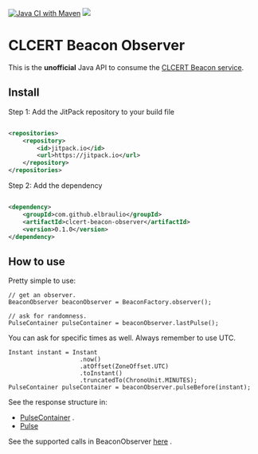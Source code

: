 [![Java CI with Maven](https://github.com/elbraulio/clcert-beacon-observer/actions/workflows/maven.yml/badge.svg?branch=master)](https://github.com/elbraulio/clcert-beacon-observer/actions/workflows/maven.yml) [![](https://jitpack.io/v/elbraulio/clcert-beacon-observer.svg)](https://jitpack.io/#elbraulio/clcert-beacon-observer)

# CLCERT Beacon Observer

This is the **unofficial** Java API to consume
the [CLCERT Beacon service](https://random.uchile.cl/using/#desarrolladores).

## Install

Step 1: Add the JitPack repository to your build file

```xml

<repositories>
    <repository>
        <id>jitpack.io</id>
        <url>https://jitpack.io</url>
    </repository>
</repositories>
```

Step 2: Add the dependency

```xml

<dependency>
    <groupId>com.github.elbraulio</groupId>
    <artifactId>clcert-beacon-observer</artifactId>
    <version>0.1.0</version>
</dependency>
```

## How to use

Pretty simple to use:

```
// get an observer.
BeaconObserver beaconObserver = BeaconFactory.observer();

// ask for randomness.
PulseContainer pulseContainer = beaconObserver.lastPulse();
```

You can ask for specific times as well. Always remember to use UTC.

```
Instant instant = Instant
                    .now()
                    .atOffset(ZoneOffset.UTC)
                    .toInstant()
                    .truncatedTo(ChronoUnit.MINUTES);
PulseContainer pulseContainer = beaconObserver.pulseBefore(instant);
```

See the response structure in:

- [PulseContainer](https://github.com/elbraulio/clcert-beacon-observer/blob/master/src/main/java/com/elbraulio/clcert/beacon/PulseContainer.java)
  .
- [Pulse](https://github.com/elbraulio/clcert-beacon-observer/blob/master/src/main/java/com/elbraulio/clcert/beacon/Pulse.java)

See the supported calls in
BeaconObserver [here](https://github.com/elbraulio/clcert-beacon-observer/blob/master/src/main/java/com/elbraulio/clcert/beacon/BeaconObserver.java)
.
